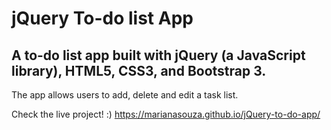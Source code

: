 # jQuery To-do list App

## A to-do list app built with jQuery (a JavaScript library), HTML5, CSS3, and Bootstrap 3.

The app allows users to add, delete and edit a task list.

Check the live project! :)
https://marianasouza.github.io/jQuery-to-do-app/
